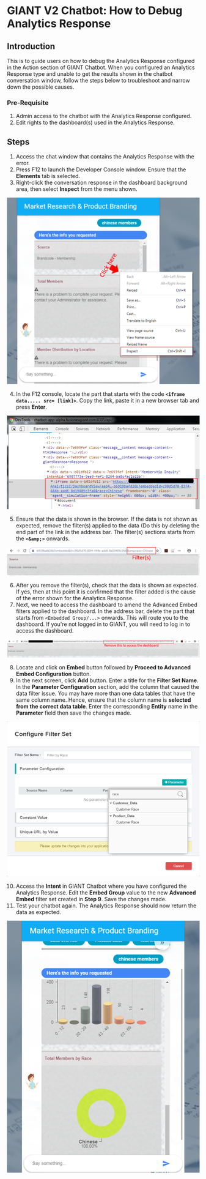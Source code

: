 # GIANT V2 Chatbot: How to Debug Analytics Response

## Introduction

This is to guide users on how to debug the Analytics Response configured in the Action section of GIANT Chatbot. When you configured an Analytics Response type and unable to get the results shown in the chatbot conversation window, follow the steps below to troubleshoot and narrow down the possible causes.

### Pre-Requisite
1. Admin access to the chatbot with the Analytics Response configured.
2. Edit rights to the dashboard(s) used in the Analytics Response.

## Steps
1. Access the chat window that contains the Analytics Response with the error.	
2. Press F12 to launch the Developer Console window. Ensure that the **Elements** tab is selected.
3. Right-click the conversation response in the dashboard background area, then select **Inspect** from the menu shown.

![InspectCode](https://github.com/fx-giant/giant-documentations/blob/master/chatbot/images2/inspect.png)

4. In the F12 console, locate the part that starts with the code **`<iframe data..... src= [link]>`**. Copy the link, paste it in a new browser tab and press **Enter**.

![ObtainSourceLink](https://github.com/fx-giant/giant-documentations/blob/master/chatbot/images2/getting_source_link.png)

5. Ensure that the data is shown in the browser. If the data is not shown as expected, remove the filter(s) applied to the data (Do this by deleting the end part of the link in the address bar. The filter(s) sections starts from the **`<&amp;>`** onwards.

![RemoveFilter](https://github.com/fx-giant/giant-documentations/blob/master/chatbot/images2/remove_filters.png)

6. After you remove the filter(s), check that the data is shown as expected. If yes, then at this point it is confirmed that the filter added is the cause of the error shown for the Analytics Response.
7. Next, we need to access the dashboard to amend the Advanced Embed filters applied to the dashboard. In the address bar, delete the part that starts from `<Embedded Group/...>` onwards. This will route you to the dashboard. If you're not logged in to GIANT, you will need to log in to access the dashboard.

![AccessDashboard](https://github.com/fx-giant/giant-documentations/blob/master/chatbot/images2/accessing_dashboard.png)

8. Locate and click on **Embed** button followed by **Proceed to Advanced Embed Configuration** button. 
9. In the next screen, click **Add** button. Enter a title for the **Filter Set Name**. In the **Parameter Configuration** section, add the column that caused the data filter issue. You may have more than one data tables that have the same column name. Hence, ensure that the column  name is **selected from the correct data table**. Enter the corresponding **Entity** name in the **Parameter** field then save the changes made. 

![ConfigureFilterSet](https://github.com/fx-giant/giant-documentations/blob/master/chatbot/images2/configure_filter_sets.png)

10. Access the **Intent** in GIANT Chatbot where you have configured the Analytics Response. Edit the **Embed Group** value to the new **Advanced Embed** filter set created in **Step 9**. Save the changes made.
11. Test your chatbot again. The Analytics Response should now return the data as expected. 

![Retest](https://github.com/fx-giant/giant-documentations/blob/master/chatbot/images2/retest.png)